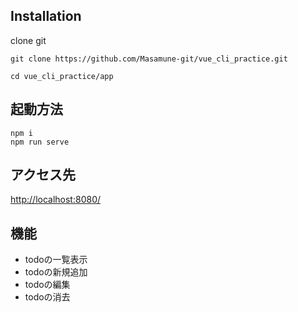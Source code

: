 ## Installation
clone git
```
git clone https://github.com/Masamune-git/vue_cli_practice.git

cd vue_cli_practice/app
```

## 起動方法
```
npm i
npm run serve
```

## アクセス先
[http://localhost:8080/](http://localhost:8080/)

## 機能
- todoの一覧表示
- todoの新規追加
- todoの編集
- todoの消去
